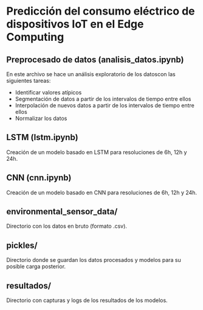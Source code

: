 # Predicción del consumo eléctrico de dispositivos IoT en el Edge Computing

## Preprocesado de datos (analisis_datos.ipynb)
En este archivo se hace un análisis exploratorio de los datoscon las siguientes tareas: 
 
* Identificar valores atípicos
* Segmentación de datos a partir de los intervalos de tiempo entre ellos
* Interpolación de nuevos datos a partir de los intervalos de tiempo entre ellos
* Normalizar los datos

## LSTM (lstm.ipynb)
Creación de un modelo basado en LSTM para resoluciones de 6h, 12h y 24h.

## CNN (cnn.ipynb)
Creación de un modelo basado en CNN para resoluciones de 6h, 12h y 24h.

## environmental_sensor_data/
Directorio con los datos en bruto (formato .csv).

## pickles/
Directorio donde se guardan los datos procesados y modelos para su posible carga posterior.

## resultados/
Directorio con capturas y logs de los resultados de los modelos.